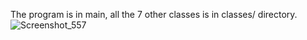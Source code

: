 The program is in main, all the 7 other classes is in classes/ directory.
![Screenshot_557](https://github.com/DomeFrex/java-project/assets/62183743/a4f0bdf6-34a2-456c-bcc1-e5c72442a336)
